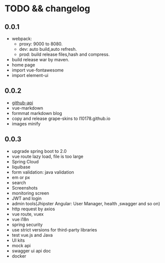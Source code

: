 # TODO && changelog

## 0.0.1
* webpack:
  + proxy: 9000 to 8080.
  + dev: auto build,auto refresh.
  + prod: build release files,hash and compress.
* build release war by maven.
* home page
* import vue-fontawesome
* import element-ui


## 0.0.2
* [github-api](http://github-tools.github.io/github/)
* vue-markdown
* formmat markdown blog
* copy and release grape-skins to l10178.github.io
* images minify


## 0.0.3
* upgrade spring boot to 2.0
* vue route lazy load, file is too large
* Spring Cloud
* liquibase
* form validation: java validation
* em or px
* search
* Screenshots
* monitoring screen
* JWT and login
* admin tools(Jhipster Angular: User Manager, health ,swagger and so on)
* http request by axios
* vue route, vuex
* vue i18n
* spring security
* use strict versions for third-party libraries
* test vue.js and Java
* UI kits
* mock api
* swagger ui api doc
* docker
